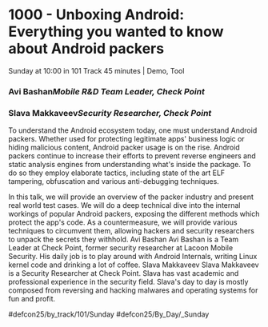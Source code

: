 # 1000 - Unboxing Android: Everything you wanted to know about Android packers
Sunday at 10:00 in 101 Track
45 minutes | Demo, Tool
### Avi Bashan*Mobile R&D Team Leader, Check Point*

### Slava Makkaveev*Security Researcher, Check Point*

To understand the Android ecosystem today, one must understand Android packers. Whether used for protecting legitimate apps' business logic or hiding malicious content, Android packer usage is on the rise. Android packers continue to increase their efforts to prevent reverse engineers and static analysis engines from understanding what's inside the package. To do so they employ elaborate tactics, including state of the art ELF tampering, obfuscation and various anti-debugging techniques.

In this talk, we will provide an overview of the packer industry and present real world test cases. We will do a deep technical dive into the internal workings of popular Android packers, exposing the different methods which protect the app's code. As a countermeasure, we will provide various techniques to circumvent them, allowing hackers and security researchers to unpack the secrets they withhold.
Avi Bashan
Avi Bashan is a Team Leader at Check Point, former security researcher at Lacoon Mobile Security. His daily job is to play around with Android Internals, writing Linux kernel code and drinking a lot of coffee.
Slava Makkaveev
Slava Makkaveev is a Security Researcher at Check Point. Slava has vast academic and professional experience in the security field. Slava's day to day is mostly composed from reversing and hacking malwares and operating systems for fun and profit.

#defcon25/by_track/101/Sunday
#defcon25/By_Day/_Sunday 
